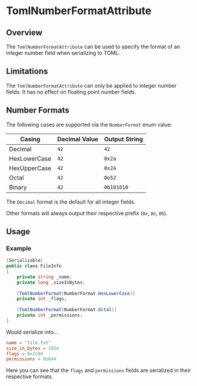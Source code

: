 # TomlNumberFormatAttribute

## Overview

The `TomlNumberFormatAttribute` can be used to specify the format of an integer number field when serializing to TOML.

## Limitations

The `TomlNumberFormatAttribute` can only be applied to integer number fields.
It has no effect on floating point number fields.

## Number Formats

The following cases are supported via the `NumberFormat` enum value:

| Casing       | Decimal Value | Output String |
|--------------|---------------|---------------|
| Decimal      | `42`          | `42`          |
| HexLowerCase | `42`          | `0x2a`        |
| HexUpperCase | `42`          | `0x2A`        |
| Octal        | `42`          | `0o52`        |
| Binary       | `42`          | `0b101010`    |

The `Decimal` format is the default for all integer fields.

Other formats will always output their respective prefix (`0x`, `0o`, `0b`).

## Usage

### Example

```csharp
[Serializable]
public class FileInfo
{
    private string _name;
    private long _sizeInBytes;
    
    [TomlNumberFormat(NumberFormat.HexLowerCase)]
    private int _flags;
    
    [TomlNumberFormat(NumberFormat.Octal)]
    private int _permissions;
}
```

Would serialize into...

```toml
name = "file.txt"
size_in_bytes = 1024
flags = 0x2c04
permissions = 0o644
```

Here you can see that the `flags` and `permissions` fields are serialized in their respective formats.
